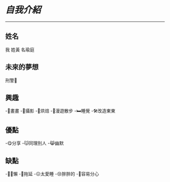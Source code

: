 # **_自我介紹_**
---
## **姓名**

我 姓黃 名瑜庭

## **未來的夢想**

刑警👮

## **興趣**

-🎨畫畫
-📸攝影
-🥐烘焙
-🚶漫遊散步
-🛏️睡覺
-🛠改造東東

## **優點**

-😋分享
-😽同理別人
-😹幽默

## **缺點**

-😵‍💫懶
-🤕拖延
-😖太愛睡
-😢胖胖的
-🫢容易分心
